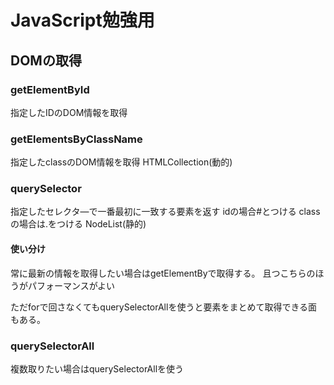 # JavaScript勉強用

## DOMの取得

### getElementById
指定したIDのDOM情報を取得

### getElementsByClassName
指定したclassのDOM情報を取得
HTMLCollection(動的)

### querySelector
指定したセレクタ―で一番最初に一致する要素を返す
idの場合#とつける
classの場合は.をつける
NodeList(静的)
<br>

#### 使い分け
常に最新の情報を取得したい場合はgetElementByで取得する。
且つこちらのほうがパフォーマンスがよい

ただforで回さなくてもquerySelectorAllを使うと要素をまとめて取得できる面もある。


### querySelectorAll
複数取りたい場合はquerySelectorAllを使う





